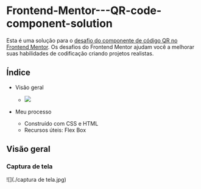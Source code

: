 # Frontend-Mentor---QR-code-component-solution
Esta é uma solução para o [desafio do componente de código QR no Frontend Mentor](https://www.frontendmentor.io/challenges/qr-code-component-iux_sIO_H). Os desafios do Frontend Mentor ajudam você a melhorar suas habilidades de codificação criando projetos realistas.

## Índice

- Visão geral
   - ![](./imagens/img-QR-code.jpg)
  
- Meu processo
   - Construído com CSS e HTML
   - Recursos úteis: Flex Box

## Visão geral

### Captura de tela

![](./captura de tela.jpg)
